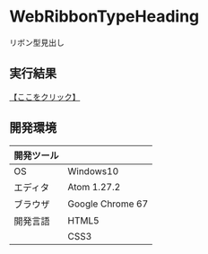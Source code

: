 # WebRibbonTypeHeading
リボン型見出し

## 実行結果
[【ここをクリック】](https://xekid78.github.io/WebRibbonTypeHeading/)
  
## 開発環境
| 開発ツール |  |
|:-|:-|
| OS | Windows10 |
| エディタ | Atom 1.27.2 |
| ブラウザ | Google Chrome 67 |
| 開発言語 | HTML5 |
| | CSS3 |
